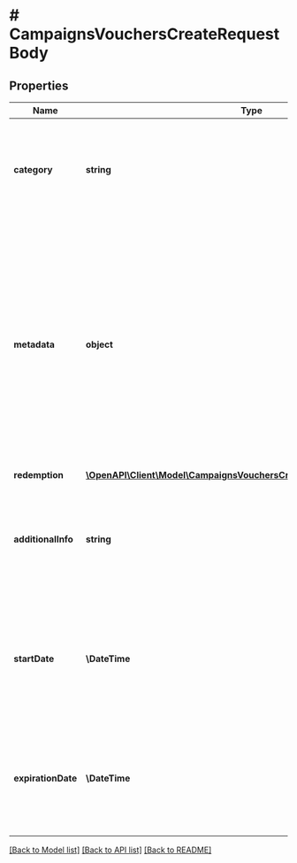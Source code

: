 # # CampaignsVouchersCreateRequestBody

## Properties

Name | Type | Description | Notes
------------ | ------------- | ------------- | -------------
**category** | **string** | The category assigned to the campaign. Either pass this parameter OR the &#x60;category_id&#x60;. | [optional]
**metadata** | **object** | The metadata object stores all custom attributes assigned to the voucher. A set of key/value pairs that you can attach to a voucher object. It can be useful for storing additional information about the voucher in a structured format. | [optional]
**redemption** | [**\OpenAPI\Client\Model\CampaignsVouchersCreateRequestBodyRedemption**](CampaignsVouchersCreateRequestBodyRedemption.md) |  | [optional]
**additionalInfo** | **string** | An optional field to keep any extra textual information about the code such as a code description and details. | [optional]
**startDate** | **\DateTime** | Activation timestamp defines when the voucher starts to be active in ISO 8601 format. Voucher is *inactive before* this date. | [optional]
**expirationDate** | **\DateTime** | Expiration timestamp defines when the voucher expires in ISO 8601 format.  Voucher is *inactive after* this date. | [optional]

[[Back to Model list]](../../README.md#models) [[Back to API list]](../../README.md#endpoints) [[Back to README]](../../README.md)
